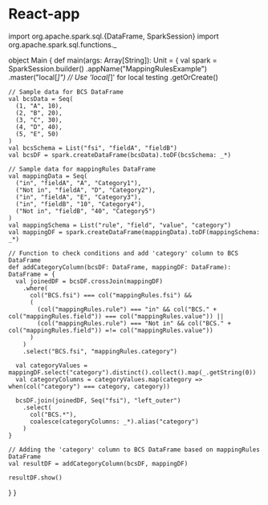 # React-app

import org.apache.spark.sql.{DataFrame, SparkSession}
import org.apache.spark.sql.functions._

object Main {
  def main(args: Array[String]): Unit = {
    val spark = SparkSession.builder()
      .appName("MappingRulesExample")
      .master("local[*]") // Use 'local[*]' for local testing
      .getOrCreate()

    // Sample data for BCS DataFrame
    val bcsData = Seq(
      (1, "A", 10),
      (2, "B", 20),
      (3, "C", 30),
      (4, "D", 40),
      (5, "E", 50)
    )
    val bcsSchema = List("fsi", "fieldA", "fieldB")
    val bcsDF = spark.createDataFrame(bcsData).toDF(bcsSchema: _*)

    // Sample data for mappingRules DataFrame
    val mappingData = Seq(
      ("in", "fieldA", "A", "Category1"),
      ("Not in", "fieldA", "D", "Category2"),
      ("in", "fieldA", "E", "Category3"),
      ("in", "fieldB", "10", "Category4"),
      ("Not in", "fieldB", "40", "Category5")
    )
    val mappingSchema = List("rule", "field", "value", "category")
    val mappingDF = spark.createDataFrame(mappingData).toDF(mappingSchema: _*)

    // Function to check conditions and add 'category' column to BCS DataFrame
    def addCategoryColumn(bcsDF: DataFrame, mappingDF: DataFrame): DataFrame = {
      val joinedDF = bcsDF.crossJoin(mappingDF)
        .where(
          col("BCS.fsi") === col("mappingRules.fsi") &&
          (
            (col("mappingRules.rule") === "in" && col("BCS." + col("mappingRules.field")) === col("mappingRules.value")) ||
            (col("mappingRules.rule") === "Not in" && col("BCS." + col("mappingRules.field")) =!= col("mappingRules.value"))
          )
        )
        .select("BCS.fsi", "mappingRules.category")

      val categoryValues = mappingDF.select("category").distinct().collect().map(_.getString(0))
      val categoryColumns = categoryValues.map(category => when(col("category") === category, category))

      bcsDF.join(joinedDF, Seq("fsi"), "left_outer")
        .select(
          col("BCS.*"),
          coalesce(categoryColumns: _*).alias("category")
        )
    }

    // Adding the 'category' column to BCS DataFrame based on mappingRules DataFrame
    val resultDF = addCategoryColumn(bcsDF, mappingDF)

    resultDF.show()
  }
}
